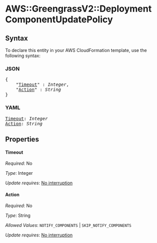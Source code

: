 # AWS::GreengrassV2::Deployment ComponentUpdatePolicy

## Syntax

To declare this entity in your AWS CloudFormation template, use the following syntax:

### JSON

<pre>
{
    "<a href="#timeout" title="Timeout">Timeout</a>" : <i>Integer</i>,
    "<a href="#action" title="Action">Action</a>" : <i>String</i>
}
</pre>

### YAML

<pre>
<a href="#timeout" title="Timeout">Timeout</a>: <i>Integer</i>
<a href="#action" title="Action">Action</a>: <i>String</i>
</pre>

## Properties

#### Timeout

_Required_: No

_Type_: Integer

_Update requires_: [No interruption](https://docs.aws.amazon.com/AWSCloudFormation/latest/UserGuide/using-cfn-updating-stacks-update-behaviors.html#update-no-interrupt)

#### Action

_Required_: No

_Type_: String

_Allowed Values_: <code>NOTIFY_COMPONENTS</code> | <code>SKIP_NOTIFY_COMPONENTS</code>

_Update requires_: [No interruption](https://docs.aws.amazon.com/AWSCloudFormation/latest/UserGuide/using-cfn-updating-stacks-update-behaviors.html#update-no-interrupt)
